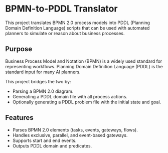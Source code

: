 # BPMN-to-PDDL Translator

This project translates BPMN 2.0 process models into PDDL (Planning Domain Definition Language) scripts that can be used with automated planners to simulate or reason about business processes.

##  Purpose

Business Process Model and Notation (BPMN) is a widely used standard for representing workflows. Planning Domain Definition Language (PDDL) is the standard input for many AI planners.

This project bridges the two by:
- Parsing a BPMN 2.0 diagram.
- Generating a PDDL domain file with all process actions.
- Optionally generating a PDDL problem file with the initial state and goal.

##  Features

- Parses BPMN 2.0 elements (tasks, events, gateways, flows).
- Handles exclusive, parallel, and event-based gateways.
- Supports start and end events.
- Outputs PDDL domain and predicates.
